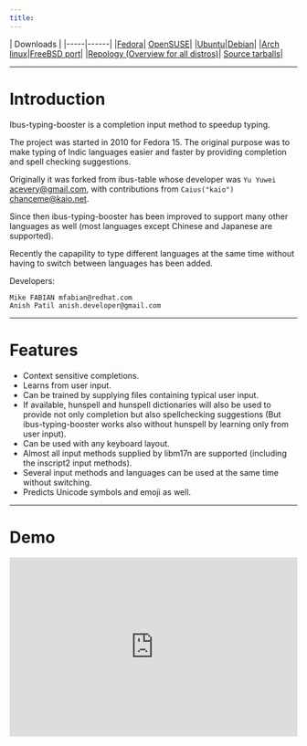 ```yaml
---
title: 
---
```


| Downloads |
|-----|------|
|[Fedora](https://apps.fedoraproject.org/packages/ibus-typing-booster)| [OpenSUSE](https://build.opensuse.org/package/show/M17N/ibus-typing-booster)|
|[Ubuntu](https://launchpad.net/ubuntu/+source/ibus-typing-booster)|[Debian](https://packages.debian.org/sid/ibus-typing-booster)| 
|[Arch linux](https://www.archlinux.org/packages/extra/any/ibus-typing-booster)|[FreeBSD port](http://www.freshports.org/textproc/ibus-typing-booster)| 
|[Repology (Overview for all distros)](https://repology.org/project/ibus-typing-booster/versions)| [Source tarballs](https://github.com/mike-fabian/ibus-typing-booster/releases)|

----------

# Introduction

Ibus-typing-booster is a completion input method to speedup typing.

The project was started in 2010 for Fedora 15. The original purpose was to make typing of Indic languages easier and faster by providing completion and spell checking suggestions.

Originally it was forked from ibus-table whose developer was ```Yu Yuwei``` acevery@gmail.com, with contributions from ```Caius("kaio")``` chanceme@kaio.net.

Since then ibus-typing-booster has been improved to support many other languages as well (most languages except Chinese and Japanese are supported).

Recently the capapility to type different languages at the same time without having to switch between languages has been added.

Developers:
```
Mike FABIAN mfabian@redhat.com
Anish Patil anish.developer@gmail.com
```

-------------

# Features
* Context sensitive completions.
* Learns from user input.
* Can be trained by supplying files containing typical user input.
* If available, hunspell and hunspell dictionaries will also be used to provide not only completion but also spellchecking suggestions (But ibus-typing-booster works also without hunspell by learning only from user input).
* Can be used with any keyboard layout.
* Almost all input methods supplied by libm17n are supported (including the inscript2 input methods).
* Several input methods and languages can be used at the same time without switching.
* Predicts Unicode symbols and emoji as well.

-------------

# Demo

 <div class="video-container"> 
    <iframe width="560" height="315" src="https://www.youtube.com/embed/8YsBy2hiV_I" frameborder="0" allowfullscreen=""></iframe>   
 </div>  
 <style> .video-container { position:relative; padding-bottom:56.25%; padding-top:30px; height:0; overflow:hidden; } .video-container iframe, .video-container object, .video-container embed { position:absolute; top:0; left:0; width:100%; height:100%; }  
 </style>
